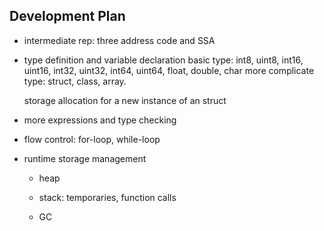 ## Development Plan

- intermediate rep: three address code and SSA

- type definition and variable declaration
  basic type: int8, uint8, int16, uint16, int32, uint32, int64, uint64,
    float, double, char
  more complicate type: struct, class, array.

  storage allocation for a new instance of an struct 

- more expressions and type checking

- flow control: for-loop, while-loop

- runtime storage management
    - heap 

    - stack: temporaries, function calls

    - GC